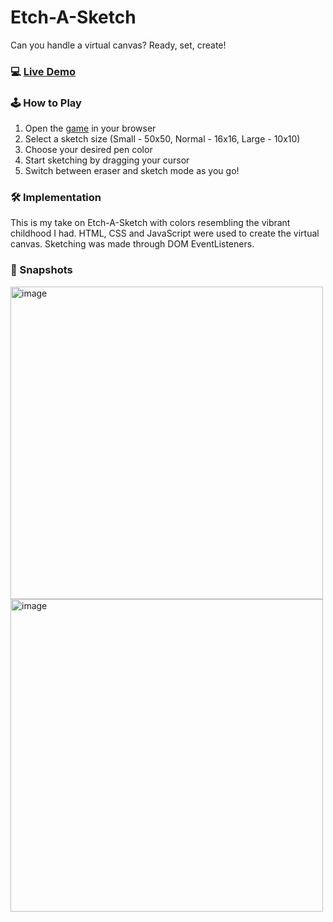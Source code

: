 # Etch-A-Sketch

Can you handle a virtual canvas? Ready, set, create!

### 💻 [Live Demo](https://dttncl.github.io/etch-a-sketch/)

### 🕹️ How to Play

1. Open the [game](https://dttncl.github.io/etch-a-sketch/) in your browser
2. Select a sketch size (Small - 50x50, Normal - 16x16, Large - 10x10)
3. Choose your desired pen color
4. Start sketching by dragging your cursor
5. Switch between eraser and sketch mode as you go!

### 🛠️ Implementation
This is my take on Etch-A-Sketch with colors resembling the vibrant childhood I had.
HTML, CSS and JavaScript were used to create the virtual canvas. Sketching was made through DOM EventListeners. 

### 📸 Snapshots
<img width="500" alt="image" src="https://github.com/dttncl/etch-a-sketch/assets/82695034/0b966fa6-ad56-4386-ac81-e009124513c8">
<img width="500" alt="image" src="https://github.com/dttncl/etch-a-sketch/assets/82695034/2d90380b-7aac-40f1-b9be-2cab380a413e">

